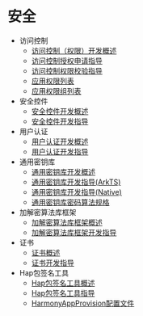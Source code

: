 # 安全

- 访问控制  
  - [访问控制（权限）开发概述](accesstoken-overview.md)
  - [访问控制授权申请指导](accesstoken-guidelines.md)
  - [访问控制权限校验指导](permission-verify-guidelines.md)
  - [应用权限列表](permission-list.md)
  - [应用权限组列表](permission-group-list.md)
- 安全控件
  - [安全控件开发概述](security-component-manager-overview.md)
  - [安全控件开发指导](security-component-manager-guidelines.md)
- 用户认证
  - [用户认证开发概述](userauth-overview.md)
  - [用户认证开发指导](userauth-guidelines.md)
- 通用密钥库
  - [通用密钥库开发概述](huks-overview.md)
  - [通用密钥库开发指导(ArkTS)](huks-guidelines.md)
  - [通用密钥库开发指导(Native)](native-huks-guidelines.md)
  - [通用密钥库密码算法规格](huks-appendix.md)
- 加解密算法库框架
  - [加解密算法库框架概述](cryptoFramework-overview.md)
  - [加解密算法库框架开发指导](cryptoFramework-guidelines.md)
- 证书
  - [证书概述](cert-overview.md)
  - [证书开发指导](cert-guidelines.md)
- Hap包签名工具
  - [Hap包签名工具概述](hapsigntool-overview.md)
  - [Hap包签名工具指导](hapsigntool-guidelines.md)
  - [HarmonyAppProvision配置文件](app-provision-structure.md)
